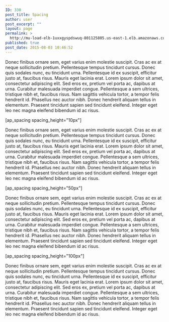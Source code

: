 ```yaml
---
ID: 330
post_title: Spacing
author: user
post_excerpt: ""
layout: page
permalink: >
  http://mu-load-elb-1uxxgyspdswuq-801125805.us-east-1.elb.amazonaws.com/spacing/
published: true
post_date: 2015-08-03 10:46:52
---
```

Donec finibus ornare sem, eget varius enim molestie suscipit. Cras ac ex at neque sollicitudin pretium. Pellentesque tempus tincidunt cursus. Donec quis sodales nunc, eu tincidunt urna. Pellentesque id ex suscipit, efficitur justo at, faucibus risus. Mauris eget lacinia erat. Lorem ipsum dolor sit amet, consectetur adipiscing elit. Sed eros ex, pretium vel porta ac, dapibus at urna. Curabitur malesuada imperdiet congue. Pellentesque a sem ultrices, tristique nibh et, faucibus risus. Nam sagittis vehicula tortor, a tempor felis hendrerit id. Phasellus nec auctor nibh. Donec hendrerit aliquam tellus in elementum. Praesent tincidunt sapien sed tincidunt eleifend. Integer eget leo nec magna eleifend bibendum id ac risus.

[ap_spacing spacing_height="10px"]

Donec finibus ornare sem, eget varius enim molestie suscipit. Cras ac ex at neque sollicitudin pretium. Pellentesque tempus tincidunt cursus. Donec quis sodales nunc, eu tincidunt urna. Pellentesque id ex suscipit, efficitur justo at, faucibus risus. Mauris eget lacinia erat. Lorem ipsum dolor sit amet, consectetur adipiscing elit. Sed eros ex, pretium vel porta ac, dapibus at urna. Curabitur malesuada imperdiet congue. Pellentesque a sem ultrices, tristique nibh et, faucibus risus. Nam sagittis vehicula tortor, a tempor felis hendrerit id. Phasellus nec auctor nibh. Donec hendrerit aliquam tellus in elementum. Praesent tincidunt sapien sed tincidunt eleifend. Integer eget leo nec magna eleifend bibendum id ac risus.

[ap_spacing spacing_height="50px"]

Donec finibus ornare sem, eget varius enim molestie suscipit. Cras ac ex at neque sollicitudin pretium. Pellentesque tempus tincidunt cursus. Donec quis sodales nunc, eu tincidunt urna. Pellentesque id ex suscipit, efficitur justo at, faucibus risus. Mauris eget lacinia erat. Lorem ipsum dolor sit amet, consectetur adipiscing elit. Sed eros ex, pretium vel porta ac, dapibus at urna. Curabitur malesuada imperdiet congue. Pellentesque a sem ultrices, tristique nibh et, faucibus risus. Nam sagittis vehicula tortor, a tempor felis hendrerit id. Phasellus nec auctor nibh. Donec hendrerit aliquam tellus in elementum. Praesent tincidunt sapien sed tincidunt eleifend. Integer eget leo nec magna eleifend bibendum id ac risus.

[ap_spacing spacing_height="100px"]

Donec finibus ornare sem, eget varius enim molestie suscipit. Cras ac ex at neque sollicitudin pretium. Pellentesque tempus tincidunt cursus. Donec quis sodales nunc, eu tincidunt urna. Pellentesque id ex suscipit, efficitur justo at, faucibus risus. Mauris eget lacinia erat. Lorem ipsum dolor sit amet, consectetur adipiscing elit. Sed eros ex, pretium vel porta ac, dapibus at urna. Curabitur malesuada imperdiet congue. Pellentesque a sem ultrices, tristique nibh et, faucibus risus. Nam sagittis vehicula tortor, a tempor felis hendrerit id. Phasellus nec auctor nibh. Donec hendrerit aliquam tellus in elementum. Praesent tincidunt sapien sed tincidunt eleifend. Integer eget leo nec magna eleifend bibendum id ac risus.